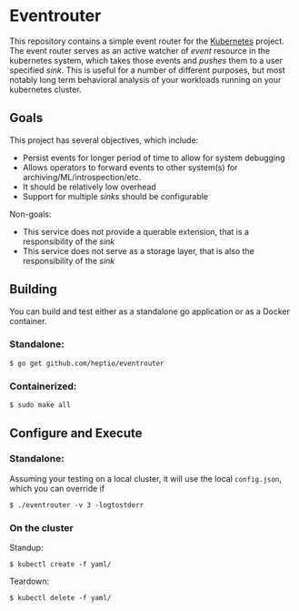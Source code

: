 # Eventrouter

This repository contains a simple event router for the [Kubernetes][kubernetes] project.  
The event router serves as an active watcher of _event_ resource in the kubernetes system, 
which takes those events and _pushes_ them to a user specified _sink_.  This is useful
for a number of different purposes, but most notably long term behavioral analysis of your 
workloads running on your kubernetes cluster.   

## Goals

This project has several objectives, which include: 

* Persist events for longer period of time to allow for system debugging
* Allows operators to forward events to other system(s) for archiving/ML/introspection/etc. 
* It should be relatively low overhead
* Support for multiple _sinks_ should be configurable

Non-goals: 

* This service does not provide a querable extension, that is a responsibility of the 
_sink_
* This service does not serve as a storage layer, that is also the responsibility of the _sink_

## Building 

You can build and test either as a standalone go application or as a Docker container.

### Standalone:
```
$ go get github.com/heptio/eventrouter
```  

### Containerized: 
```
$ sudo make all 
```

## Configure and Execute


### Standalone:
Assuming your testing on a local cluster, it will use the local `config.json`, which 
you can override if 
```
$ ./eventrouter -v 3 -logtostderr 
```

### On the cluster 
Standup: 
```
$ kubectl create -f yaml/
```
Teardown: 
```
$ kubectl delete -f yaml/
```

[kubernetes]: https://github.com/kubernetes/kubernetes/ "Kubernetes"
